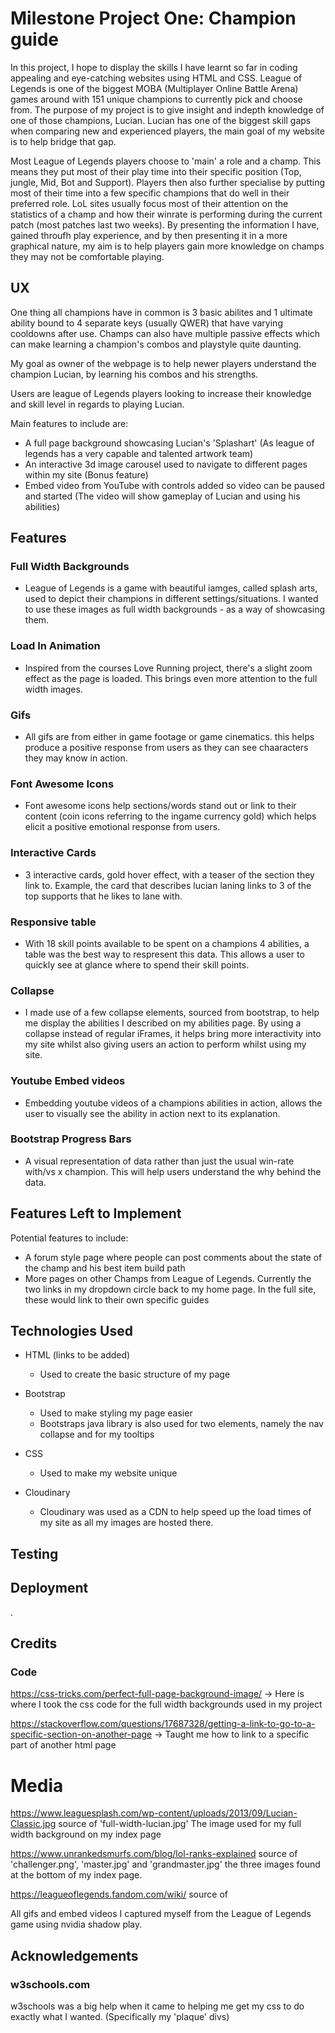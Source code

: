 # Milestone Project One: Champion guide
In this project, I hope to display the skills I have learnt so far in coding appealing and eye-catching websites using HTML and CSS. 
League of Legends is one of the biggest MOBA (Multiplayer Online Battle Arena) games around with 151 unique champions to currently pick and choose from.
The purpose of my project is to give insight and indepth knowledge of one of those champions, Lucian. Lucian has one of the biggest skill gaps when comparing new 
and experienced players, the main goal of my website is to help bridge that gap.

Most League of Legends players choose to 'main' a role and a champ. This means they put most of their play time into their specific position (Top, jungle, Mid, Bot and Support).
Players then also further specialise by putting most of their time into a few specific champions that do well in their preferred role. LoL sites usually focus most of their attention 
on the statistics of a champ and how their winrate is performing during the current patch (most patches last two weeks). By presenting the information I have, gained throufh play experience,
and by then presenting it in a more graphical nature, my aim is to help players gain more knowledge on champs they may not be comfortable playing.

## UX
One thing all champions have in common is 3 basic abilites and 1 ultimate ability bound to 4 separate keys (usually QWER) that have varying cooldowns after use.
Champs can also have multiple passive effects which can make learning a champion's combos and playstyle quite daunting. 

My goal as owner of the webpage is to help newer players understand the champion Lucian, by learning his combos and his strengths.

Users are league of Legends players looking to increase their knowledge and skill level in regards to playing Lucian.

Main features to include are:
* A full page background showcasing Lucian's 'Splashart' (As league of legends has a very capable and talented artwork team)
* An interactive 3d image carousel used to navigate to different pages within my site (Bonus feature)
* Embed video from YouTube with controls added so video can be paused and started (The video will show gameplay of Lucian and using his abilities)

## Features
### Full Width Backgrounds
* League of Legends is a game with beautiful iamges, called splash arts, used to depict their champions in different settings/situations. I wanted
to use these images as full width backgrounds - as a way of showcasing them.

### Load In Animation
* Inspired from the courses Love Running project, there's a slight zoom effect as the page is loaded. This brings even more attention to the full width images.

### Gifs 
* All gifs are from either in game footage or game cinematics. this helps produce a positive response from users as they can see 
chaaracters they may know in action.

### Font Awesome Icons
* Font awesome icons help sections/words stand out or link to their content (coin icons referring to the ingame currency gold) which helps elicit a positive
emotional response from users.

### Interactive Cards
* 3 interactive cards, gold hover effect, with a teaser of the section they link to. Example, the card that describes lucian laning links to 3 of the top supports that he likes to lane with.

### Responsive table
* With 18 skill points available to be spent on a champions 4 abilities, a table was the best way to respresent this data. This allows a user to quickly see at glance where to spend 
their skill points.

### Collapse
* I made use of a few collapse elements, sourced from bootstrap, to help me display the abilities I described on my abilities page. 
By using a collapse instead of regular iFrames, it helps bring more interactivity into my site whilst also giving users an action to perform whilst using my site.

### Youtube Embed videos
* Embedding youtube videos of a champions abilities in action, allows the user to visually see the ability in action next to its explanation.

### Bootstrap Progress Bars 
* A visual representation of data rather than just the usual win-rate with/vs x champion. This will help users understand the why behind the data.

## Features Left to Implement
Potential features to include:
* A forum style page where people can post comments about the state of the champ and his best item build path
* More pages on other Champs from League of Legends. Currently the two links in my dropdown circle back to my home page. In the full site, these would link to their own specific 
guides

## Technologies Used
* HTML (links to be added)
  * Used to create the basic structure of my page

* Bootstrap
  * Used to make styling my page easier
  * Bootstraps java library is also used for two elements, namely the nav collapse and for my tooltips

* CSS
  * Used to make my website unique

* Cloudinary
  * Cloudinary was used as a CDN to help speed up the load times of my site as all my images are hosted there. 
## Testing


## Deployment
.

## Credits
### Code 
https://css-tricks.com/perfect-full-page-background-image/ -> Here is where I took the css code for the full width backgrounds used in my project

https://stackoverflow.com/questions/17687328/getting-a-link-to-go-to-a-specific-section-on-another-page -> Taught me how to link to a specific part of another html page

# Media
https://www.leaguesplash.com/wp-content/uploads/2013/09/Lucian-Classic.jpg source of 'full-width-lucian.jpg' The image used for my full
width background on my index page

https://www.unrankedsmurfs.com/blog/lol-ranks-explained source of 'challenger.png', 'master.jpg' and 'grandmaster.jpg' the three images found at the bottom of my
index page.

https://leagueoflegends.fandom.com/wiki/ source of 

All gifs and embed videos I captured myself from the League of Legends game using nvidia shadow play.

## Acknowledgements
### w3schools.com
w3schools was a big help when it came to helping me get my css to do exactly what I wanted. (Specifically my 'plaque' divs)